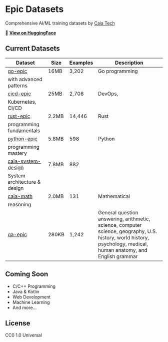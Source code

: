  # Epic Datasets

  Comprehensive AI/ML training datasets by [Caia Tech](https://caiatech.com)

  🤗 **[View on HuggingFace](https://huggingface.co/CaiaTech)**

  ## Current Datasets

  | Dataset | Size | Examples | Description |
  |---------|------|----------|-------------|
  | [go-epic](https://huggingface.co/datasets/CaiaTech/go-epic) | 16MB | 3,202 | Go programming
  with advanced patterns |
  | [cicd-epic](https://huggingface.co/datasets/CaiaTech/cicd-epic) | 25MB | 2,708 | DevOps,
  Kubernetes, CI/CD |
  | [rust-epic](https://huggingface.co/datasets/CaiaTech/rust-epic) | 2.2MB | 14,446 | Rust
  programming fundamentals |
  | [python-epic](https://huggingface.co/datasets/CaiaTech/python-epic) | 5.8MB | 598 | Python
  programming mastery |
  | [caia-system-design](https://huggingface.co/datasets/CaiaTech/caia-system-design) | 7.8MB | 882
   | System architecture & design |
  | [caia-math](https://huggingface.co/datasets/CaiaTech/caia-math) | 2.0MB | 131 | Mathematical
  reasoning |
| [qa-epic](https://huggingface.co/datasets/CaiaTech/qa-epic) | 280KB | 1,242 | General question answering, arithmetic, science, computer science, geography, U.S. history, world history, psychology, medical, human anatomy, and English grammar |

  ## Coming Soon

  - C/C++ Programming
  - Java & Kotlin
  - Web Development
  - Machine Learning
  - And more...

## License

CC0 1.0 Universal
